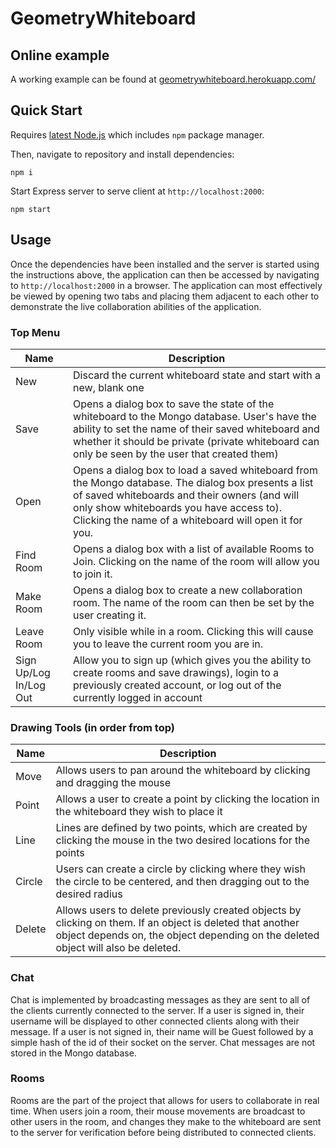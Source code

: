 # GeometryWhiteboard

## Online example

A working example can be found at [geometrywhiteboard.herokuapp.com/](http://geometrywhiteboard.herokuapp.com/)

## Quick Start

Requires [latest Node.js](https://nodejs.org/en/download/current/) which includes `npm` package manager.

Then, navigate to repository and install dependencies:

`npm i`

Start Express server to serve client at `http://localhost:2000`:

`npm start`

## Usage

Once the dependencies have been installed and the server is started using the instructions above, the application can then be accessed by navigating to `http://localhost:2000` in a browser. The application can most effectively be viewed by opening two tabs and placing them adjacent to each other to demonstrate the live collaboration abilities of the application.

### Top Menu

| Name                   | Description                                                                                                                                                                                                                                              |
| ---------------------- | -------------------------------------------------------------------------------------------------------------------------------------------------------------------------------------------------------------------------------------------------------- |
| New                    | Discard the current whiteboard state and start with a new, blank one                                                                                                                                                                                     |
| Save                   | Opens a dialog box to save the state of the whiteboard to the Mongo database. User's have the ability to set the name of their saved whiteboard and whether it should be private (private whiteboard can only be seen by the user that created them)     |
| Open                   | Opens a dialog box to load a saved whiteboard from the Mongo database. The dialog box presents a list of saved whiteboards and their owners (and will only show whiteboards you have access to). Clicking the name of a whiteboard will open it for you. |
| Find Room              | Opens a dialog box with a list of available Rooms to Join. Clicking on the name of the room will allow you to join it.                                                                                                                                   |
| Make Room              | Opens a dialog box to create a new collaboration room. The name of the room can then be set by the user creating it.                                                                                                                                     |
| Leave Room             | Only visible while in a room. Clicking this will cause you to leave the current room you are in.                                                                                                                                                         |
| Sign Up/Log In/Log Out | Allow you to sign up (which gives you the ability to create rooms and save drawings), login to a previously created account, or log out of the currently logged in account                                                                               |

### Drawing Tools (in order from top)

| Name   | Description                                                                                                                                                                                     |
| ------ | ----------------------------------------------------------------------------------------------------------------------------------------------------------------------------------------------- |
| Move   | Allows users to pan around the whiteboard by clicking and dragging the mouse                                                                                                                    |
| Point  | Allows a user to create a point by clicking the location in the whiteboard they wish to place it                                                                                                |
| Line   | Lines are defined by two points, which are created by clicking the mouse in the two desired locations for the points                                                                            |
| Circle | Users can create a circle by clicking where they wish the circle to be centered, and then dragging out to the desired radius                                                                    |
| Delete | Allows users to delete previously created objects by clicking on them. If an object is deleted that another object depends on, the object depending on the deleted object will also be deleted. |

### Chat

Chat is implemented by broadcasting messages as they are sent to all of the clients currently connected to the server. If a user is signed in, their username will be displayed to other connected clients along with their message. If a user is not signed in, their name will be Guest followed by a simple hash of the id of their socket on the server. Chat messages are not stored in the Mongo database.

### Rooms

Rooms are the part of the project that allows for users to collaborate in real time. When users join a room, their mouse movements are broadcast to other users in the room, and changes they make to the whiteboard are sent to the server for verification before being distributed to connected clients.
